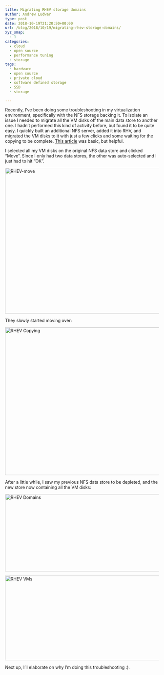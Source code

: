 ```yaml
---
title: Migrating RHEV storage domains
author: Andrew Ludwar
type: post
date: 2018-10-19T21:20:50+00:00
url: /blog/2018/10/19/migrating-rhev-storage-domains/
xyz_smap:
  - 1
categories:
  - cloud
  - open source
  - performance tuning
  - storage
tags:
  - hardware
  - open source
  - private cloud
  - software defined storage
  - SSD
  - storage

---
```

Recently, I&#8217;ve been doing some troubleshooting in my virtualization environment, specifically with the NFS storage backing it. To isolate an issue I needed to migrate all the VM disks off the main data store to another one. I hadn&#8217;t performed this kind of activity before, but found it to be quite easy. I quickly built an additional NFS server, added it into RHV, and migrated the VM disks to it with just a few clicks and some waiting for the copying to be complete. [This article][1] was basic, but helpful.

I selected all my VM disks on the original NFS data store and clicked &#8220;Move&#8221;. Since I only had two data stores, the other was auto-selected and I just had to hit &#8220;OK&#8221;.

[<img class="alignnone size-large wp-image-673" src="https://calgaryrhce.ca/wp-content/uploads/2018/10/RHEV-move-1024x475.png" alt="RHEV-move" width="1024" height="475" srcset="https://calgaryrhce.ca/wp-content/uploads/2018/10/RHEV-move-1024x475.png 1024w, https://calgaryrhce.ca/wp-content/uploads/2018/10/RHEV-move-300x139.png 300w, https://calgaryrhce.ca/wp-content/uploads/2018/10/RHEV-move-768x357.png 768w, https://calgaryrhce.ca/wp-content/uploads/2018/10/RHEV-move.png 1906w" sizes="(max-width: 1024px) 100vw, 1024px" />][2]

They slowly started moving over:

[<img class="alignnone size-large wp-image-671" src="https://calgaryrhce.ca/wp-content/uploads/2018/10/RHEV-moving2-1024x482.png" alt="RHEV Copying" width="1024" height="482" srcset="https://calgaryrhce.ca/wp-content/uploads/2018/10/RHEV-moving2-1024x482.png 1024w, https://calgaryrhce.ca/wp-content/uploads/2018/10/RHEV-moving2-300x141.png 300w, https://calgaryrhce.ca/wp-content/uploads/2018/10/RHEV-moving2-768x361.png 768w, https://calgaryrhce.ca/wp-content/uploads/2018/10/RHEV-moving2.png 1902w" sizes="(max-width: 1024px) 100vw, 1024px" />][3]

After a little while, I saw my previous NFS data store to be depleted, and the new store now containing all the VM disks:

[<img class="alignnone size-large wp-image-674" src="https://calgaryrhce.ca/wp-content/uploads/2018/10/RHEV-domains-1024x252.png" alt="RHEV Domains" width="1024" height="252" srcset="https://calgaryrhce.ca/wp-content/uploads/2018/10/RHEV-domains-1024x252.png 1024w, https://calgaryrhce.ca/wp-content/uploads/2018/10/RHEV-domains-300x74.png 300w, https://calgaryrhce.ca/wp-content/uploads/2018/10/RHEV-domains-768x189.png 768w, https://calgaryrhce.ca/wp-content/uploads/2018/10/RHEV-domains.png 1906w" sizes="(max-width: 1024px) 100vw, 1024px" />][4]

[<img class="alignnone size-large wp-image-675" src="https://calgaryrhce.ca/wp-content/uploads/2018/10/RHEV-nfs_bak-1024x276.png" alt="RHEV VMs" width="1024" height="276" srcset="https://calgaryrhce.ca/wp-content/uploads/2018/10/RHEV-nfs_bak-1024x276.png 1024w, https://calgaryrhce.ca/wp-content/uploads/2018/10/RHEV-nfs_bak-300x81.png 300w, https://calgaryrhce.ca/wp-content/uploads/2018/10/RHEV-nfs_bak-768x207.png 768w, https://calgaryrhce.ca/wp-content/uploads/2018/10/RHEV-nfs_bak.png 1911w" sizes="(max-width: 1024px) 100vw, 1024px" />][5]

Next up, I&#8217;ll elaborate on why I&#8217;m doing this troubleshooting :).

 [1]: https://access.redhat.com/solutions/736513
 [2]: https://calgaryrhce.ca/wp-content/uploads/2018/10/RHEV-move.png
 [3]: https://calgaryrhce.ca/wp-content/uploads/2018/10/RHEV-moving2.png
 [4]: https://calgaryrhce.ca/wp-content/uploads/2018/10/RHEV-domains.png
 [5]: https://calgaryrhce.ca/wp-content/uploads/2018/10/RHEV-nfs_bak.png